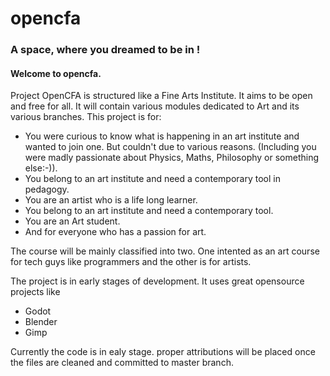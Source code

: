 # opencfa
### A space, where you dreamed to be in !

#### Welcome to opencfa.

 Project OpenCFA is structured like a Fine Arts Institute. It aims to be open and free for all.
 It will contain various modules dedicated to Art and its various branches.
This project is for:

- You were curious to know what is happening in an art institute and wanted to join one. But couldn't due to various reasons. (Including you were madly passionate about Physics, Maths, Philosophy or something else:-)).
- You belong to an art institute and need a contemporary tool in pedagogy.
- You are an artist who is a life long learner.
- You belong to an art institute and need a contemporary tool.
- You are an Art student.
- And for everyone who has a passion for art.



The course will be mainly classified into two.  One intented as an art course for tech guys like programmers  and the other is for artists.

The project is in early stages of development.
It uses  great opensource projects like
- Godot
- Blender
- Gimp

Currently the code is in ealy stage. proper attributions will be placed once the files are cleaned and committed to master branch.
